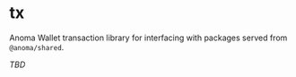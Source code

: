 # tx

Anoma Wallet transaction library for interfacing with packages served from `@anoma/shared`.

_TBD_
